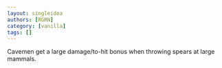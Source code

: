 ```yaml
---
layout: singleidea
authors: [RGRN]
category: [vanilla]
tags: []
---
```

Cavemen get a large damage/to-hit bonus when throwing spears at large mammals.
